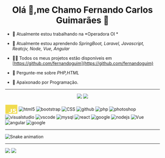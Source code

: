 <h1 align="center">Olá 👋,me Chamo Fernando Carlos Guimarães 🚀</h1>

- 🔭 Atualmente estou trabalhando na *Operadora OI *

- 🌱 Atualmente estou aprendendo *SpringBoot, Laravel, Javascript, Reatcjv, Node, Vue, Angular*

- 👨‍💻 Todos os meus projetos estão disponíveis em [https://github.com/fernandoguim](https://github.com/fernandoguim)

 - 💬 Pergunte-me sobre *PHP,HTML*

 - 💖 Apaixonado por Programação.
 
<hr>
<div align="center">
<img height="160em" src="https://github-readme-stats.vercel.app/api?username=fernandoguim&theme=dracula&show_icons=true&include_all_commits=true&count_private=true"/>
<img height="160em" src="https://github-readme-stats.vercel.app/api/top-langs/?username=fernandoguim&layout=compact&langs_count=7&theme=dracula"/>
</div>
  <div style="display: inline_block"><br>
  <img align="center" alt="javascript" height="30" width="40" src="https://raw.githubusercontent.com/devicons/devicon/master/icons/javascript/javascript-plain.svg">
  <img align="center" alt="html5" height="30" width="40" src="https://cdn.jsdelivr.net/gh/devicons/devicon/icons/html5/html5-original-wordmark.svg" />
  <img align="center" alt="bootstrap" height="30" width="40" src="https://cdn.jsdelivr.net/gh/devicons/devicon/icons/bootstrap/bootstrap-original.svg" />
  <img align="center" alt="CSS" height="30" width="40" src="https://cdn.jsdelivr.net/gh/devicons/devicon/icons/css3/css3-original.svg" />
  <img align="center" alt="github" height="30" width="40" src="https://cdn.jsdelivr.net/gh/devicons/devicon/icons/github/github-original-wordmark.svg" />
  <img align="center" alt="php" height="30" width="40" src="https://cdn.jsdelivr.net/gh/devicons/devicon/icons/php/php-plain.svg" />
  <img align="center" alt="photoshop" height="30" width="40" src="https://cdn.jsdelivr.net/gh/devicons/devicon/icons/photoshop/photoshop-plain.svg" />
  <img align="center" alt="visualstudio" height="30" width="40" src="https://cdn.jsdelivr.net/gh/devicons/devicon/icons/visualstudio/visualstudio-plain.svg" />
  <img align="center" alt="vscode" height="30" width="40" src="https://cdn.jsdelivr.net/gh/devicons/devicon/icons/vscode/vscode-original.svg" />
  <img align="center" alt="mysql" height="30" width="40" src="https://cdn.jsdelivr.net/gh/devicons/devicon/icons/mysql/mysql-original.svg" />
  <img align="center" alt="react" height="30" width="40" src="https://cdn.jsdelivr.net/gh/devicons/devicon/icons/react/react-original.svg" />
  <img align="center" alt="google" height="30" width="40" src="https://cdn.jsdelivr.net/gh/devicons/devicon/icons/google/google-original.svg" />
  <img align="center" alt="nodejs" height="30" width="40" src="https://cdn.jsdelivr.net/gh/devicons/devicon/icons/nodejs/nodejs-original.svg" />
  <img align="center" alt="Vue" height="30" width="40" src="https://cdn.jsdelivr.net/gh/devicons/devicon/icons/vuejs/vuejs-original-wordmark.svg" />
  <img align="center" alt="angular" height="30" width="40" src="https://cdn.jsdelivr.net/gh/devicons/devicon/icons/angularjs/angularjs-original.svg" />
 <img align="center" alt="google" height="30" width="40" src="https://cdn.jsdelivr.net/gh/devicons/devicon/icons/chrome/chrome-original.svg" />
   
 </div> 
 <hr>
 <div> 
                     
  ![Snake animation](https://github.com/fernandoguim/fernandoguim/blob/output/github-contribution-grid-snake.svg)
 
 </div>
<hr>
 <div> 
   
<a href="https://api.whatsapp.com/send?phone=5562985440620" target="_blank"><img src="https://img.shields.io/badge/WhatsApp-25D366?style=for-the-badge&logo=whatsapp&logoColor=white" target="_blank"></a> 
<a href="https://www.linkedin.com/in/fernando-carlos-guimar%C3%A3es-507b06156/" target="_blank"><img src="https://img.shields.io/badge/LinkedIn-0077B5?style=for-the-badge&logo=linkedin&logoColor=white" target="_blank"></a>  
  
 </div>
